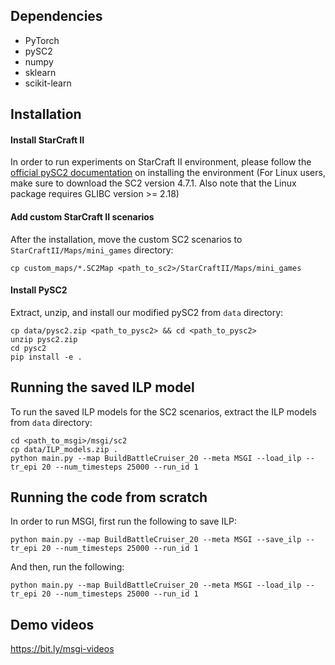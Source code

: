 ## Dependencies

* PyTorch
* pySC2
* numpy
* sklearn
* scikit-learn




## Installation

#### Install StarCraft II

In order to run experiments on StarCraft II environment, please follow the [official pySC2 documentation](https://github.com/deepmind/pysc2#get-starcraft-ii) on installing the environment (For Linux users, make sure to download the SC2 version 4.7.1. Also note that the Linux package requires GLIBC version >= 2.18)

#### Add custom StarCraft II scenarios

After the installation, move the custom SC2 scenarios to `StarCraftII/Maps/mini_games` directory:

```shell
cp custom_maps/*.SC2Map <path_to_sc2>/StarCraftII/Maps/mini_games
```

#### Install PySC2

Extract, unzip, and install our modified pySC2 from `data` directory:

```shell
cp data/pysc2.zip <path_to_pysc2> && cd <path_to_pysc2>
unzip pysc2.zip
cd pysc2
pip install -e .
```



## Running the saved ILP model

To run the saved ILP models for the SC2 scenarios, extract the ILP models from `data` directory:

```shell
cd <path_to_msgi>/msgi/sc2
cp data/ILP_models.zip .
python main.py --map BuildBattleCruiser_20 --meta MSGI --load_ilp --tr_epi 20 --num_timesteps 25000 --run_id 1
```



## Running the code from scratch

In order to run MSGI, first run the following to save ILP:

```shell
python main.py --map BuildBattleCruiser_20 --meta MSGI --save_ilp --tr_epi 20 --num_timesteps 25000 --run_id 1
```

And then, run the following:

```shell
python main.py --map BuildBattleCruiser_20 --meta MSGI --load_ilp --tr_epi 20 --num_timesteps 25000 --run_id 1
```



## Demo videos

https://bit.ly/msgi-videos

